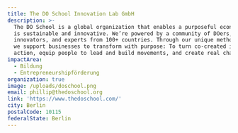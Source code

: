 ```yaml
---
title: The DO School Innovation Lab GmbH
description: >-
  The DO School is a global organization that enables a purposeful economy that
  is sustainable and innovative. We’re powered by a community of DOers,
  innovators, and experts from 100+ countries. Through our unique methodology,
  we support businesses to transform with purpose: To turn co-created ideas into
  action, equip people to lead and build movements, and create real change.
impactArea:
  - Bildung
  - Entrepreneurshipförderung
organization: true
image: /uploads/doschool.png
email: phillip@thedoschool.org
link: 'https://www.thedoschool.com/'
city: Berlin
postalCode: 10115
federalState: Berlin
---
```


